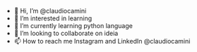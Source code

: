 - 👋 Hi, I’m @claudiocamini
- 👀 I’m interested in learning
- 🌱 I’m currently learning python language
- 💞️ I’m looking to collaborate on ideia
- 📫 How to reach me Instagram and LinkedIn @claudiocamini

<!---
claudiocamini/claudiocamini is a ✨ special ✨ repository because its `README.md` (this file) appears on your GitHub profile.
You can click the Preview link to take a look at your changes.
--->
